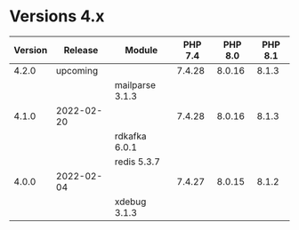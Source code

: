 <!-- markdownlint-disable MD013 -->
# Versions 4.x

| Version | Release    | Module          | PHP 7.4 | PHP 8.0 | PHP 8.1 |
|---------|------------|-----------------|---------|---------|---------|
| 4.2.0   | upcoming   |                 |  7.4.28 |  8.0.16 |  8.1.3  |
|         |            | mailparse 3.1.3 |         |         |         |
| 4.1.0   | 2022-02-20 |                 |  7.4.28 |  8.0.16 |  8.1.3  |
|         |            | rdkafka 6.0.1   |         |         |         |
|         |            | redis 5.3.7     |         |         |         |
| 4.0.0   | 2022-02-04 |                 |  7.4.27 |  8.0.15 |  8.1.2  |
|         |            | xdebug 3.1.3    |         |         |         |
